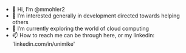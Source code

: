 - 👋 Hi, I’m @mmohler2
- 👀 I’m interested generally in development directed towards helping others
- 🌱 I’m currently exploring the world of cloud computing
- 📫 How to reach me can be through here, or my linkedin: 'linkedin.com/in/unimike'

<!---
mmohler2/mmohler2 is a ✨ special ✨ repository because its `README.md` (this file) appears on your GitHub profile.
You can click the Preview link to take a look at your changes.
--->
